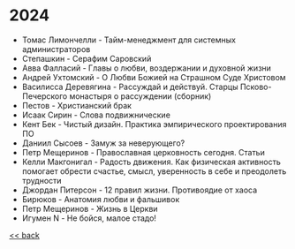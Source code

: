 # 2024

- Томас Лимончелли - Тайм-менеджмент для системных администраторов
- Степашкин - Серафим Саровский
- Авва Фалласий - Главы о любви, воздержании и духовной жизни
- Андрей Ухтомский - О Любви Божией на Страшном Суде Христовом
- Василисса Деревягина - Рассуждай и действуй. Старцы Псково-Печерского монастыря о рассуждении (сборник)
- Пестов - Христианский брак
- Исаак Сирин - Слова подвижнические
- Кент Бек - Чистый дизайн. Практика эмпирического проектирования ПО
- Даниил Сысоев - Замуж за неверующего?
- Петр Мещеринов - Православная церковность сегодня. Статьи
- Келли Макгонигал - Радость движения. Как физическая активность помогает обрести счастье, смысл, уверенность в себе и преодолеть трудности
- Джордан Питерсон - 12 правил жизни. Противоядие от хаоса
- Бирюков - Анатомия любви и фальшивок
- Петр Мещеринов - Жизнь в Церкви
- Игумен N - Не бойся, малое стадо!

[<< back](README.md)
